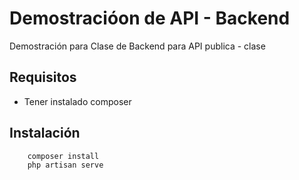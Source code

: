 # Demostraci&oacute;on de API - Backend
Demostraci&oacute;n para Clase de Backend para API publica - clase

## Requisitos
- Tener instalado composer

## Instalaci&oacute;n
```
    composer install
    php artisan serve    
```
